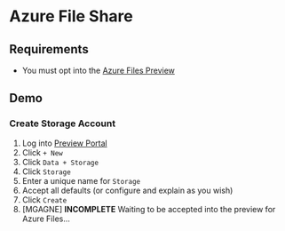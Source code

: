 # Azure File Share

## Requirements

* You must opt into the [Azure Files Preview](https://account.windowsazure.com/PreviewFeatures?fid=xsmb)


## Demo

### Create Storage Account

1. Log into [Preview Portal](https://portal.azure.com)
1. Click `+ New`
1. Click `Data + Storage`
1. Click `Storage`
1. Enter a unique name for `Storage`
1. Accept all defaults (or configure and explain as you wish)
1. Click `Create`
1. [MGAGNE] **INCOMPLETE** Waiting to be accepted into the preview for Azure Files...
